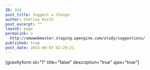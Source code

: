 ```yaml
---
ID: 314
post_title: Suggest a Change
author: Shelley Keith
post_excerpt: ""
layout: page
permalink: >
  http://umwwebmaster.staging.wpengine.com/study/suggestions/
published: true
post_date: 2015-08-07 02:29:21
---
```

[gravityform id="1" title="false" description="true" ajax="true"]